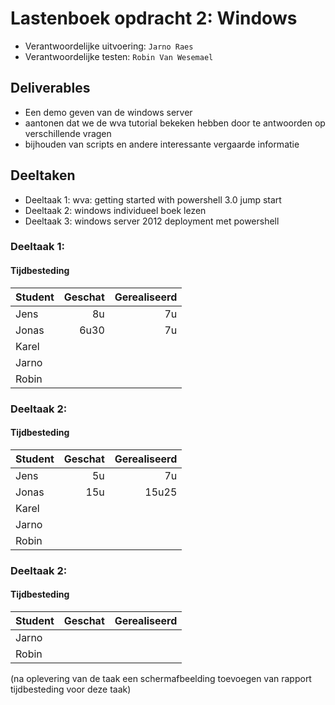 # Lastenboek opdracht 2: Windows

* Verantwoordelijke uitvoering: `Jarno Raes`
* Verantwoordelijke testen: `Robin Van Wesemael`

## Deliverables

* Een demo geven van de windows server
* aantonen dat we de wva tutorial bekeken hebben door te antwoorden op verschillende vragen
* bijhouden van scripts en andere interessante vergaarde informatie


## Deeltaken

* Deeltaak 1: wva: getting started with powershell 3.0 jump start
* Deeltaak 2: windows individueel boek lezen
* Deeltaak 3: windows server 2012 deployment met powershell



### Deeltaak 1: 

#### Tijdbesteding

| Student  | Geschat | Gerealiseerd | 
| :---     |    ---: |         ---: |
| Jens |  8u  |   7u     |
| Jonas |   6u30     |      7u      |
| Karel |        |            |
| Jarno |         |              |
| Robin |         |              |




### Deeltaak 2: 

#### Tijdbesteding

| Student  | Geschat | Gerealiseerd | 
| :---     |    ---: |         ---: |
| Jens |  5u  |       7u       |
| Jonas |    15u    |      15u25       |
| Karel |        |            |
| Jarno |         |              |
| Robin |         |              |

### Deeltaak 2: 

#### Tijdbesteding

| Student  | Geschat | Gerealiseerd | 
| :---     |    ---: |         ---: |
| Jarno |         |              |
| Robin |         |              |

(na oplevering van de taak een schermafbeelding toevoegen van rapport tijdbesteding voor deze taak)
